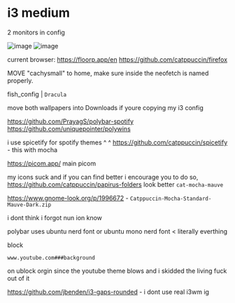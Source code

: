 # i3  medium
2 monitors in config

![image](https://github.com/user-attachments/assets/ddc50282-5ba0-4f1a-876d-80b5011f090a)
![image](https://github.com/user-attachments/assets/2f970f3d-0c04-4cae-b915-eb78966935aa)

current browser: https://floorp.app/en
https://github.com/catppuccin/firefox

MOVE "cachysmall" to home, make sure inside the neofetch is named properly.

fish_config | ```Dracula``` 

move both wallpapers into Downloads if youre copying my i3 config

https://github.com/PrayagS/polybar-spotify https://github.com/uniquepointer/polywins

i use spicetify for spotify themes 
^    ^
https://github.com/catppuccin/spicetify - this with mocha

https://picom.app/ main picom

my icons suck and if you can find better i encourage you to do so,
https://github.com/catppuccin/papirus-folders look better
```cat-mocha-mauve```

https://www.gnome-look.org/p/1996672 - ```Catppuccin-Mocha-Standard-Mauve-Dark.zip```

i dont think i forgot nun ion know

polybar uses ubuntu nerd font or ubuntu mono nerd font < literally everthing

block 

```www.youtube.com###background```

on ublock orgin since the youtube theme blows and i skidded the living fuck out of it

https://github.com/jbenden/i3-gaps-rounded - i dont use real i3wm ig

